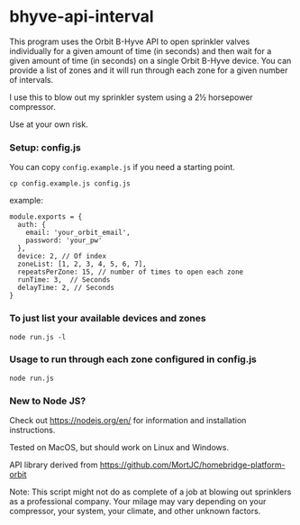 # bhyve-api-interval

This program uses the Orbit B-Hyve API to open sprinkler valves individually for a given amount of time (in seconds) and then wait for a given amount of time (in seconds) on a single Orbit B-Hyve device. You can provide a list of zones and it will run through each zone for a given number of intervals.

I use this to blow out my sprinkler system using a 2½ horsepower compressor.

Use at your own risk.

### Setup: config.js
You can copy `config.example.js` if you need a starting point.

`cp config.example.js config.js`

example:

```
module.exports = {
  auth: {
    email: 'your_orbit_email',
    password: 'your_pw'
  },
  device: 2, // Of index
  zoneList: [1, 2, 3, 4, 5, 6, 7],
  repeatsPerZone: 15, // number of times to open each zone
  runTime: 3,  // Seconds
  delayTime: 2, // Seconds
}
```



### To just list your available devices and zones

`node run.js -l`

### Usage to run through each zone configured in config.js

`node run.js`

### New to Node JS?

Check out https://nodejs.org/en/ for information and installation instructions.

Tested on MacOS, but should work on Linux and Windows.



API library derived from https://github.com/MortJC/homebridge-platform-orbit

Note: This script might not do as complete of a job at blowing out sprinklers as a professional company.  Your milage may vary depending on your compressor, your system, your climate, and other unknown factors.
